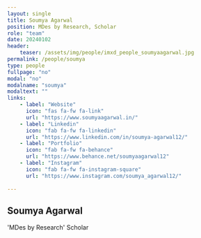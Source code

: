 ```yaml
---
layout: single
title: Soumya Agarwal
position: MDes by Research, Scholar
role: "team"
date: 20240102
header:
    teaser: /assets/img/people/imxd_people_soumyaagarwal.jpg
permalink: /people/soumya
type: people
fullpage: "no"
modal: "no"
modalname: "soumya"
modaltext: ""
links:
    - label: "Website"
      icon: "fas fa-fw fa-link"
      url: "https://www.soumyaagarwal.in/"         
    - label: "Linkedin"
      icon: "fab fa-fw fa-linkedin"
      url: "https://www.linkedin.com/in/soumya-agarwal12/"
    - label: "Portfolio"
      icon: "fab fa-fw fa-behance"
      url: "https://www.behance.net/soumyaagarwal12"
    - label: "Instagram"
      icon: "fab fa-fw fa-instagram-square"
      url: "https://www.instagram.com/soumya_agarwal12/"
      
---
```



## Soumya Agarwal
'MDes by Research' Scholar


